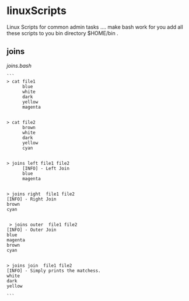 # linuxScripts
Linux Scripts for common admin tasks .... make bash work for you 
add all these scripts to you bin directory $HOME/bin .

## joins ##   
_joins.bash_


    ```
    > cat file1
          blue
          white
          dark
          yellow
          magenta
    
    
    > cat file2
          brown
          white
          dark
          yellow
          cyan
    
    
    > joins left file1 file2
          [INFO] - Left Join
          blue
          magenta
    
    
    > joins right  file1 file2
    [INFO] - Right Join
    brown
    cyan
     
     
     > joins outer  file1 file2
    [INFO] - Outer Join
    blue
    magenta
    brown
    cyan
    
    
    > joins join  file1 file2
    [INFO] - Simply prints the matchess.
    white
    dark
    yellow

    ```
